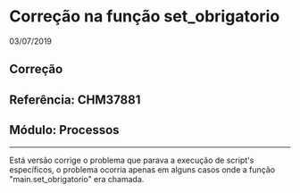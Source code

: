# Correção na função set_obrigatorio
03/07/2019
## Correção
## Referência: CHM37881
## Módulo: Processos
***

Está versão corrige o problema que parava a execução de script's específicos, o problema ocorria apenas em alguns casos onde a função "main.set_obrigatorio" era chamada.